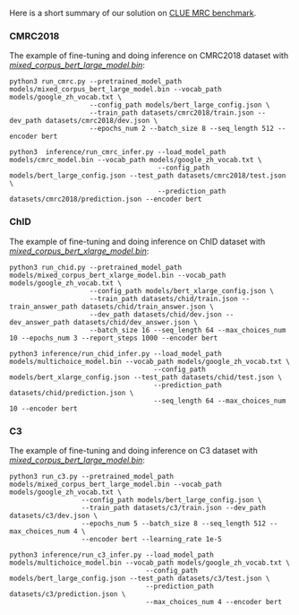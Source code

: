 Here is a short summary of our solution on [CLUE MRC benchmark](https://cluebenchmarks.com/rc.html).

### CMRC2018
The example of fine-tuning and doing inference on CMRC2018 dataset with [*mixed_corpus_bert_large_model.bin*](https://share.weiyun.com/5G90sMJ):
```
python3 run_cmrc.py --pretrained_model_path models/mixed_corpus_bert_large_model.bin --vocab_path models/google_zh_vocab.txt \
                    --config_path models/bert_large_config.json \
                    --train_path datasets/cmrc2018/train.json --dev_path datasets/cmrc2018/dev.json \
                    --epochs_num 2 --batch_size 8 --seq_length 512 --encoder bert

python3  inference/run_cmrc_infer.py --load_model_path models/cmrc_model.bin --vocab_path models/google_zh_vocab.txt \
                                     --config_path models/bert_large_config.json --test_path datasets/cmrc2018/test.json \
                                     --prediction_path datasets/cmrc2018/prediction.json --encoder bert
```

### ChID
The example of fine-tuning and doing inference on ChID dataset with [*mixed_corpus_bert_xlarge_model.bin*](https://share.weiyun.com/J9rj9WRB):
```
python3 run_chid.py --pretrained_model_path models/mixed_corpus_bert_xlarge_model.bin --vocab_path models/google_zh_vocab.txt \
                    --config_path models/bert_xlarge_config.json \
                    --train_path datasets/chid/train.json --train_answer_path datasets/chid/train_answer.json \
                    --dev_path datasets/chid/dev.json --dev_answer_path datasets/chid/dev_answer.json \
                    --batch_size 16 --seq_length 64 --max_choices_num 10 --epochs_num 3 --report_steps 1000 --encoder bert 

python3 inference/run_chid_infer.py --load_model_path models/multichoice_model.bin --vocab_path models/google_zh_vocab.txt \
                                    --config_path models/bert_xlarge_config.json --test_path datasets/chid/test.json \
                                    --prediction_path datasets/chid/prediction.json \
                                    --seq_length 64 --max_choices_num 10 --encoder bert
```

### C3
The example of fine-tuning and doing inference on C3 dataset with [*mixed_corpus_bert_large_model.bin*](https://share.weiyun.com/5G90sMJ):
```
python3 run_c3.py --pretrained_model_path models/mixed_corpus_bert_large_model.bin --vocab_path models/google_zh_vocab.txt \
                  --config_path models/bert_large_config.json \
                  --train_path datasets/c3/train.json --dev_path datasets/c3/dev.json \
                  --epochs_num 5 --batch_size 8 --seq_length 512 --max_choices_num 4 \
                  --encoder bert --learning_rate 1e-5

python3 inference/run_c3_infer.py --load_model_path models/multichoice_model.bin --vocab_path models/google_zh_vocab.txt \
                                  --config_path models/bert_large_config.json --test_path datasets/c3/test.json \
                                  --prediction_path datasets/c3/prediction.json \
                                  --max_choices_num 4 --encoder bert
```
